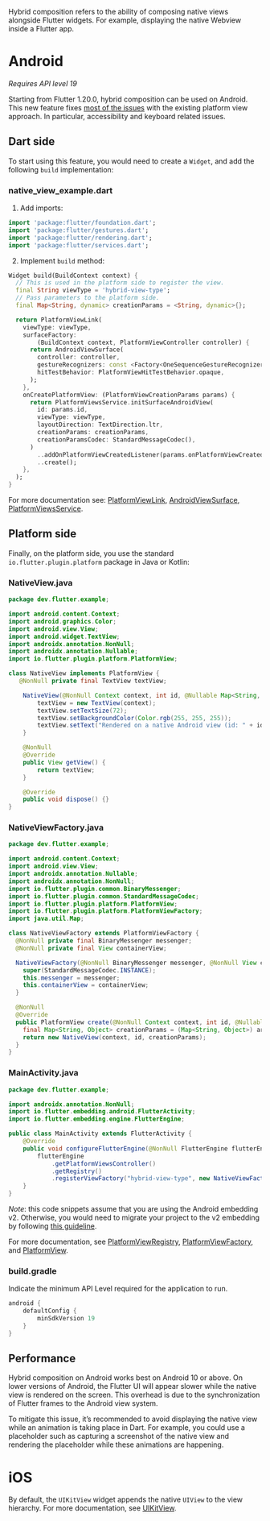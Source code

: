 Hybrid composition refers to the ability of composing native views alongside Flutter widgets. For example, displaying the native Webview inside a Flutter app.

# Android
*Requires API level 19*

Starting from Flutter 1.20.0, hybrid composition can be used on Android. This new feature fixes [most of the issues](https://github.com/flutter/flutter/wiki/Android-Platform-Views#associated-problems-and-workarounds) with the existing platform view approach. In particular, accessibility and keyboard related issues.

## Dart side

To start using this feature, you would need to create a `Widget`, and add the following `build` implementation:

### native_view_example.dart

1. Add imports:
```dart
import 'package:flutter/foundation.dart';
import 'package:flutter/gestures.dart';
import 'package:flutter/rendering.dart';
import 'package:flutter/services.dart';
```

2. Implement `build` method:
```dart
Widget build(BuildContext context) {
  // This is used in the platform side to register the view.
  final String viewType = 'hybrid-view-type';
  // Pass parameters to the platform side.
  final Map<String, dynamic> creationParams = <String, dynamic>{};

  return PlatformViewLink(
    viewType: viewType, 
    surfaceFactory:
        (BuildContext context, PlatformViewController controller) {
      return AndroidViewSurface(
        controller: controller,
        gestureRecognizers: const <Factory<OneSequenceGestureRecognizer>>{},
        hitTestBehavior: PlatformViewHitTestBehavior.opaque,
      );
    },
    onCreatePlatformView: (PlatformViewCreationParams params) {
      return PlatformViewsService.initSurfaceAndroidView(
        id: params.id,
        viewType: viewType,
        layoutDirection: TextDirection.ltr,
        creationParams: creationParams,
        creationParamsCodec: StandardMessageCodec(),
      )
        ..addOnPlatformViewCreatedListener(params.onPlatformViewCreated)
        ..create();
    },
  );
}
```

For more documentation see: [PlatformViewLink](https://api.flutter.dev/flutter/widgets/PlatformViewLink-class.html), [AndroidViewSurface](https://api.flutter.dev/flutter/widgets/AndroidViewSurface-class.html), [PlatformViewsService](https://api.flutter.dev/flutter/services/PlatformViewsService-class.html).

## Platform side

Finally, on the platform side, you use the standard `io.flutter.plugin.platform` package in Java or Kotlin:

### NativeView.java

```java
package dev.flutter.example;

import android.content.Context;
import android.graphics.Color;
import android.view.View;
import android.widget.TextView;
import androidx.annotation.NonNull;
import androidx.annotation.Nullable;
import io.flutter.plugin.platform.PlatformView;

class NativeView implements PlatformView {
   @NonNull private final TextView textView;

    NativeView(@NonNull Context context, int id, @Nullable Map<String, Object> creationParams) {
        textView = new TextView(context);
        textView.setTextSize(72);
        textView.setBackgroundColor(Color.rgb(255, 255, 255));
        textView.setText("Rendered on a native Android view (id: " + id + ")");
    }

    @NonNull
    @Override
    public View getView() {
        return textView;
    }

    @Override
    public void dispose() {}
}
```

### NativeViewFactory.java
```java
package dev.flutter.example;

import android.content.Context;
import android.view.View;
import androidx.annotation.Nullable;
import androidx.annotation.NonNull;
import io.flutter.plugin.common.BinaryMessenger;
import io.flutter.plugin.common.StandardMessageCodec;
import io.flutter.plugin.platform.PlatformView;
import io.flutter.plugin.platform.PlatformViewFactory;
import java.util.Map;

class NativeViewFactory extends PlatformViewFactory {
  @NonNull private final BinaryMessenger messenger;
  @NonNull private final View containerView;

  NativeViewFactory(@NonNull BinaryMessenger messenger, @NonNull View containerView) {
    super(StandardMessageCodec.INSTANCE);
    this.messenger = messenger;
    this.containerView = containerView;
  }

  @NonNull
  @Override
  public PlatformView create(@NonNull Context context, int id, @Nullable Object args) {
    final Map<String, Object> creationParams = (Map<String, Object>) args;
    return new NativeView(context, id, creationParams);
  }
}
```

### MainActivity.java
```java
package dev.flutter.example;

import androidx.annotation.NonNull;
import io.flutter.embedding.android.FlutterActivity;
import io.flutter.embedding.engine.FlutterEngine;

public class MainActivity extends FlutterActivity {
    @Override
    public void configureFlutterEngine(@NonNull FlutterEngine flutterEngine) {
        flutterEngine
            .getPlatformViewsController()
            .getRegistry()
            .registerViewFactory("hybrid-view-type", new NativeViewFactory());
    }
}
```
*Note*: this code snippets assume that you are using the Android embedding v2. Otherwise, you would need to migrate your project to the v2 embedding by following [this guideline](https://github.com/flutter/flutter/wiki/Upgrading-pre-1.12-Android-projects).

For more documentation, see [PlatformViewRegistry](https://api.flutter.dev/javadoc/io/flutter/plugin/platform/PlatformViewRegistry.html), [PlatformViewFactory](https://api.flutter.dev/javadoc/io/flutter/plugin/platform/PlatformViewFactory.html), and [PlatformView](https://api.flutter.dev/javadoc/io/flutter/plugin/platform/PlatformView.html).

### build.gradle

Indicate the minimum API Level required for the application to run.

```groovy
android {
    defaultConfig {
        minSdkVersion 19
    }
}
```

## Performance

Hybrid composition on Android works best on Android 10 or above. On lower versions of Android, the Flutter UI will appear slower while the native view is rendered on the screen. This overhead is due to the synchronization of Flutter frames to the Android view system. 

To mitigate this issue, it’s recommended to avoid displaying the native view while an animation is taking place in Dart. For example, you could use a placeholder such as capturing a screenshot of the native view and rendering the placeholder while these animations are happening.

# iOS

By default, the `UIKitView` widget appends the native `UIView` to the view hierarchy. For more documentation, see [UIKitView](https://api.flutter.dev/flutter/widgets/UiKitView-class.html).
